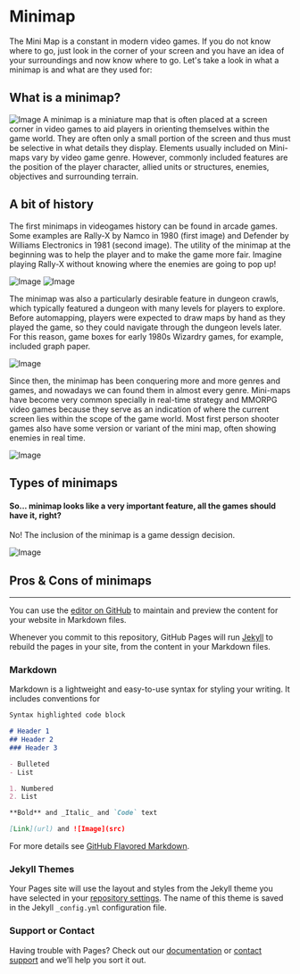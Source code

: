 # Minimap
The Mini Map is a constant in modern video games. If you do not know where to go, just look in the corner of your screen and you have an idea of your surroundings and now know where to go. Let's take a look in what a minimap is and what are they used for:

## What is a minimap?
![Image](http://i.imgur.com/D88CpN0.png)
A minimap is a miniature map that is often placed at a screen corner in video games to aid players in orienting themselves within the game world. They are often only a small portion of the screen and thus must be selective in what details they display. Elements usually included on Mini-maps vary by video game genre. However, commonly included features are the position of the player character, allied units or structures, enemies, objectives and surrounding terrain.


## A bit of history
The first minimaps in videogames history can be found in arcade games. Some examples are Rally-X by Namco in 1980 (first image) and Defender by Williams Electronics in 1981 (second image). The utility of the minimap at the beginning was to help the player and to make the game more fair. Imagine playing Rally-X without knowing where the enemies are going to pop up! 

![Image](https://im3.ezgif.com/tmp/ezgif-3-63aa0369f4.gif)
![Image](https://www.c64-wiki.com/images/c/cb/Defender_Animation.gif)

The minimap was also a particularly desirable feature in dungeon crawls, which typically featured a dungeon with many levels for players to explore. Before automapping, players were expected to draw maps by hand as they played the game, so they could navigate through the dungeon levels later. For this reason, game boxes for early 1980s Wizardry games, for example, included graph paper.

![Image](https://richardgoodness.files.wordpress.com/2013/07/wizardry6maps-e1374169060795.jpg)

Since then, the minimap has been conquering more and more genres and games, and nowadays we can found them in almost every genre. Mini-maps have become very common specially in real-time strategy and MMORPG video games because they serve as an indication of where the current screen lies within the scope of the game world. Most first person shooter games also have some version or variant of the mini map, often showing enemies in real time.

![Image](http://media.vandal.net/i/1200x630/21345/final-fantasy-xv-20169817299_1.jpg)


## Types of minimaps

#### So... minimap looks like a very important feature, all the games should have it, right?
No! The inclusion of the minimap is a game dessign decision. 

![Image](http://i.imgur.com/gzrTfO8.jpg)

## Pros & Cons of minimaps



____________________________________________________________________________________________________________________________________
You can use the [editor on GitHub](https://github.com/dafral/Project2_Minimap_Research/edit/master/README.md) to maintain and preview the content for your website in Markdown files.

Whenever you commit to this repository, GitHub Pages will run [Jekyll](https://jekyllrb.com/) to rebuild the pages in your site, from the content in your Markdown files.

### Markdown

Markdown is a lightweight and easy-to-use syntax for styling your writing. It includes conventions for

```markdown
Syntax highlighted code block

# Header 1
## Header 2
### Header 3

- Bulleted
- List

1. Numbered
2. List

**Bold** and _Italic_ and `Code` text

[Link](url) and ![Image](src)
```

For more details see [GitHub Flavored Markdown](https://guides.github.com/features/mastering-markdown/).

### Jekyll Themes

Your Pages site will use the layout and styles from the Jekyll theme you have selected in your [repository settings](https://github.com/dafral/Project2_Minimap_Research/settings). The name of this theme is saved in the Jekyll `_config.yml` configuration file.

### Support or Contact

Having trouble with Pages? Check out our [documentation](https://help.github.com/categories/github-pages-basics/) or [contact support](https://github.com/contact) and we’ll help you sort it out.
